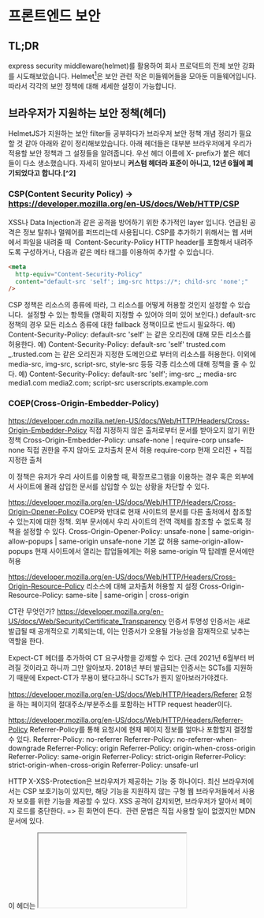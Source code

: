 # 프론트엔드 보안

## TL;DR

express security middleware(helmet)를 활용하여 회사 프로덕트의 전체 보안 강화를 시도해보았습니다.
Helmet[^1]은 보안 관련 작은 미들웨어들을 모아둔 미들웨어입니다. 따라서 각각의 보안 정책에 대해 세세한 설정이 가능합니다.

## 브라우저가 지원하는 보안 정책(헤더)

HelmetJS가 지원하는 보안 filter들 공부하다가 브라우저 보안 정책 개념 정리가 필요할 것 같아 아래와 같이 정리해보았습니다.
아래 헤더들은 대부분 브라우저에게 우리가 적용할 보안 정책과 그 설정들을 알려줍니다.
우선 헤더 이름에 X- prefix가 붙은 헤더들이 다소 생소했습니다. 자세히 알아보니 **커스텀 헤더라 표준이 아니고, 12년 6월에 폐기되었다고 합니다.[^2]**

### CSP(Content Security Policy) -> https://developer.mozilla.org/en-US/docs/Web/HTTP/CSP

XSS나 Data Injection과 같은 공격을 방어하기 위한 추가적인 layer 입니다. 언급된 공격은 정보 탈취나 멀웨어를 퍼뜨리는데 사용됩니다.
CSP를 추가하기 위해서는 웹 서버에서 파일을 내려줄 때  Content-Security-Policy HTTP header를 포함해서 내려주도록 구성하거나,
다음과 같은 메타 태그를 이용하여 추가할 수 있습니다.

```html
<meta
  http-equiv="Content-Security-Policy"
  content="default-src 'self'; img-src https://*; child-src 'none';"
/>
```

CSP 정책은 리소스의 종류에 따라, 그 리소스를 어떻게 허용할 것인지 설정할 수 있습니다.  설정할 수 있는 항목들 (명확히 지정할 수 있어야 의미 있어 보인다.)
default-src 정책의 경우 모든 리소스 종류에 대한 fallback 정책이므로 반드시 필요하다.
예) Content-Security-Policy: default-src 'self' 는 같은 오리진에 대해 모든 리소스를 허용한다.
예) Content-Security-Policy: default-src 'self' trusted.com _.trusted.com 는 같은 오리진과 지정한 도메인으로 부터의 리소스를 허용한다.
이외에 media-src, img-src, script-src, style-src 등등 각종 리소스에 대해 정책을 줄 수 있다.
예) Content-Security-Policy: default-src 'self'; img-src _; media-src media1.com media2.com; script-src userscripts.example.com

### COEP(Cross-Origin-Embedder-Policy)

https://developer.cdn.mozilla.net/en-US/docs/Web/HTTP/Headers/Cross-Origin-Embedder-Policy
직접 지정하지 않은 출처로부터 문서를 받아오지 않기 위한 정책
Cross-Origin-Embedder-Policy: unsafe-none | require-corp
unsafe-none
직접 권한을 주지 않아도 교차출처 문서 허용
require-corp
현재 오리진 + 직접 지정한 출처

이 정책은 유저가 우리 사이트를 이용할 때, 확장프로그램을 이용하는 경우 혹은 외부에서 사이트에 몰래 삽입한 문서를 삽입할 수 있는 상황을 차단할 수 있다.

https://developer.mozilla.org/en-US/docs/Web/HTTP/Headers/Cross-Origin-Opener-Policy
COEP와 반대로 현재 사이트의 문서를 다른 출처에서 참조할 수 있는지에 대한 정책.
외부 문서에서 우리 사이트의 전역 객체를 참조할 수 없도록 정책을 설정할 수 있다.
Cross-Origin-Opener-Policy: unsafe-none | same-origin-allow-popups | same-origin
unsafe-none
기본 값 허용
same-origin-allow-popups
현재 사이트에서 열리는 팝업들에게는 허용
same-origin
딱 탑레벨 문서에만 허용

https://developer.mozilla.org/en-US/docs/Web/HTTP/Headers/Cross-Origin-Resource-Policy
리소스에 대해 교차출처 허용할 지 설정
Cross-Origin-Resource-Policy: same-site | same-origin | cross-origin

CT란 무엇인가? https://developer.mozilla.org/en-US/docs/Web/Security/Certificate_Transparency
인증서 투명성 인증서는 새로 발급될 때 공개적으로 기록되는데, 이는 인증서가 오용될 가능성을 잠재적으로 낮추는 역할을 한다.

Expect-CT 헤더를 추가하여 CT 요구사항을 강제할 수 있다.
근데 2021년 6월부터 버려질 것이라고 하니까 그만 알아보자.
2018년 부터 발급되는 인증서는 SCTs를 지원하기 때문에 Expect-CT가 무용이 됐다고하니 SCTs가 뭔지 알아보러가야겠다.

https://developer.mozilla.org/en-US/docs/Web/HTTP/Headers/Referer
요청을 하는 페이지의 절대주소/부분주소를 포함하는 HTTP request header이다.

https://developer.mozilla.org/en-US/docs/Web/HTTP/Headers/Referrer-Policy
Referrer-Policy를 통해 요청시에 현재 페이지 정보를 얼마나 포함할지 결정할 수 있다.
Referrer-Policy: no-referrer
Referrer-Policy: no-referrer-when-downgrade
Referrer-Policy: origin
Referrer-Policy: origin-when-cross-origin
Referrer-Policy: same-origin
Referrer-Policy: strict-origin
Referrer-Policy: strict-origin-when-cross-origin
Referrer-Policy: unsafe-url

HTTP X-XSS-Protection은 브라우저가 제공하는 기능 중 하나이다. 최신 브라우저에서는 CSP 보호기능이 있지만, 해당 기능을 지원하지 않는 구형 웹 브라우저들에서 사용자 보호를 위한 기능을 제공할 수 있다.
XSS 공격이 감지되면, 브라우저가 알아서 페이지 로드를 중단한다. => 흰 화면이 뜬다. 
관련 문법은 직접 사용할 일이 없겠지만 MDN 문서에 있다.

이 헤더는 <iframe>, <frame>, <object>에서 해당 페이지를 렌더링할 수 있는지 여부를 결정한다.
Clickjacking 방지를 위해 사용한다.
여러 설정들이 있다.
https://developer.mozilla.org/ko/docs/Web/HTTP/Headers/X-Frame-Options

이 헤더 속성을 통해 브라우저에게 다른 도메인에 대한 요청을 어떻게 처리해야하는지 알려줄 수 있다.
이 헤더를 구현함으로써, 우리 사이트에서 다른 도메인의 리소스 요청을 제한하여 허용하지 않은 리소스들이 로딩(요청)되는 것을 방지한다. (어뷰징 방지)
과거의 플래시, PDF 파일 등등...

ie 8,9 버전 종특으로 인해 생긴 커스텀 헤더 (ie는 진작 사라졌어야 한다.)
안전하지 않은 파일을 다운로드할 수 있도록 브라우저에 알려준다. (요즘 필요한 헤더 속성은 아닌듯)
대충 ie만 이상하다는 글 
https://lesstif.tistory.com/entry/Internet-Explorer%EC%97%90%EC%84%9C-%EC%B2%A8%EB%B6%80-%ED%8C%8C%EC%9D%BC-%EB%8B%A4%EC%9A%B4%EB%A1%9C%EB%93%9C%EC%8B%9C-%EC%97%B4%EA%B8%B0-%EB%B2%84%ED%8A%BC-%EB%B9%84%ED%99%9C%EC%84%B1%ED%99%94

말 그대로 미리 IP-DNS 간의 handshaking을 끝내 놓겠다는 헤더 
사용자에게 좋은 경험을 줄 수 있다.
link tag rel에 속성 넣으면 된다.
페이지 뷰 높은 페이지들 /design, /workspace /templates 정도에 적용하면 긍정적인 결과가 나오지 않을까.. (이게 그렇게 중요할까 싶긴 하다...)
https://developer.mozilla.org/en-US/docs/Web/Performance/dns-prefetch
https://experienceleague.adobe.com/docs/core-services/interface/administration/dns-prefetch.html?lang=ko

MIME 타입을 무시하지 않게 제한하는 헤더
MIME 기반 공격을 막아준다. 지정한 MIME 타입으로만 페이지를 렌더할 수 있게 해준다.
딱히 우리 서비스에서 필요한지는 모르겠다. 일단 MIME 타입이 너무 다양하다.

HTTP Strict-Transport-Security response header
HTTP 대신 HTTPS만을 사용하여 통신해야한다고 브라우저에게 알리는 헤더
속성들 아래와 같음 
Strict-Transport-Security: max-age=<expire-time>
Strict-Transport-Security: max-age=<expire-time>; includeSubDomains
Strict-Transport-Security: max-age=<expire-time>; preload
과정
기본으로 Helmet이 지원하는 모든 보안 관련 미들웨어들을 적용시키면, /design이 안열린다.
어떤 보안 문제가 있는지 정확히는 모르겠지만 주로 리소스 출처 관련 문제인듯하다.
/, /workspace, /design > 라우터 별 체킹이 필요하다..
세부 필터 하나씩 시도: https://github.com/helmetjs/helmet
xssFilter
xss 공격
https://noirstar.tistory.com/266 
https://developer.mozilla.org/ko/docs/Web/HTTP/Headers/X-XSS-Protection
express에 적용시킨 helmet이 xss attacking 감지하여 브라우저에게 xss 공격이 들어왔다고 알려준다. 그럼 브라우저가 script 로딩을 멈춘다.
근데 staging, develop 환경에서 502를 뱉어냄...(실패...)

CSP filter
뭐가 필요한지 정확히 몰라 우선 패스 
하려면 네트워크를 통해 리소스 가져오는 도메인들에 대한 정리가 필요하다.
언젠가는 하면 좋을 것 같다.
다른 것들...
점진 적용해야할 것 같고, 적용 전에 정리가 필요하다. (우리 환경을 정확히 알아야할 것 같다.)
비즈 쪽 api도 호출하고, 여러 도메인에서 리소스를 가져오고 있어서 리소스 요청 관련 헤더는 필터들은 막 넣을 순 없을 것 같다.
일단 뭔지 알아야 적용할 수 있어서 나머지 헤더 속성들은 관련 헤더 속성들만 정리했다. 차츰 적용하면 좋을듯
lambda.js
https://github.com/aws-samples/amazon-cloudfront-functions/tree/main/add-security-headers
https://aws.amazon.com/ko/blogs/networking-and-content-delivery/adding-http-security-headers-using-lambdaedge-and-amazon-cloudfront/
근데 https://www.npmjs.com/package/aws-serverless-express 프로젝트 이관됨
https://github.com/vendia/serverless-express
+) AWS에 이런 보안 정책 관련 product(서비스)가 있을 것 같기도 하다. (← 이 방법이 더 여러모로 더 좋을 수도 있을 것 같다. 프론트 쪽 코드에 두면 문제 생길때마다 배포해야한다.)
적용 결과
HelmetJS를 적용하는 것은 실패하였다.
기존과 같이 문제가 되는 부분에 xss 스크립트를 치환하는 코드를 넣어 통과시키게 하여 해결하였다.
관련 이슈

Reference
좀 더 관심이 있다면 아래 자료들이 도움이 되지 않을까 
https://yohanpro.com/posts/front-end-security
https://expressjs.com/ko/advanced/best-practice-security.html

https://helmetjs.github.io/see-also/
https://developers.google.com/web/fundamentals/security/csp?hl=ko
https://www.google.com/about/appsecurity/learning/xss/

[^1]:
    [프로덕션 환경의 Express를 위한 보안 우수 사례](https://expressjs.com/ko/advanced/best-practice-security.html)
    [^2]; [HTTP 헤더 - HTTP - MDNThis is an obsolete API and is no longer guaranteed to work.This is an obsolete API and is no longer guaranteed to work.](https://developer.mozilla.org/ko/docs/Web/HTTP/Headers)
